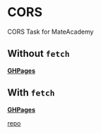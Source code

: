 # CORS
CORS Task for MateAcademy


## Without ``fetch``
[**GHPages**](https://platoniux.github.io/CORS/dist)

## With ``fetch``
[**GHPages**](https://platoniux.github.io/FETCH/dist)

[repo](https://github.com/Platoniux/FETCH)
